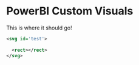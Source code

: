 <!-- TITLE: Custom Visuals -->
<!-- SUBTITLE: A quick summary of Custom Visuals -->

# PowerBI Custom Visuals
This is where it should go!


```svg
<svg id='test'>
  
  <rect></rect>
</svg>
```
